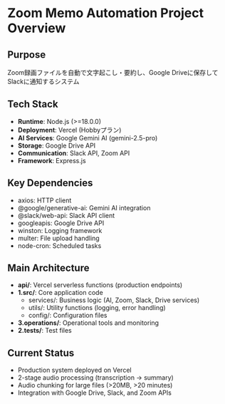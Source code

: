 # Zoom Memo Automation Project Overview

## Purpose
Zoom録画ファイルを自動で文字起こし・要約し、Google Driveに保存してSlackに通知するシステム

## Tech Stack
- **Runtime**: Node.js (>=18.0.0)
- **Deployment**: Vercel (Hobbyプラン)
- **AI Services**: Google Gemini AI (gemini-2.5-pro)
- **Storage**: Google Drive API
- **Communication**: Slack API, Zoom API
- **Framework**: Express.js

## Key Dependencies
- axios: HTTP client
- @google/generative-ai: Gemini AI integration
- @slack/web-api: Slack API client
- googleapis: Google Drive API
- winston: Logging framework
- multer: File upload handling
- node-cron: Scheduled tasks

## Main Architecture
- **api/**: Vercel serverless functions (production endpoints)
- **1.src/**: Core application code
  - services/: Business logic (AI, Zoom, Slack, Drive services)
  - utils/: Utility functions (logging, error handling)
  - config/: Configuration files
- **3.operations/**: Operational tools and monitoring
- **2.tests/**: Test files

## Current Status
- Production system deployed on Vercel
- 2-stage audio processing (transcription → summary)
- Audio chunking for large files (>20MB, >20 minutes)
- Integration with Google Drive, Slack, and Zoom APIs